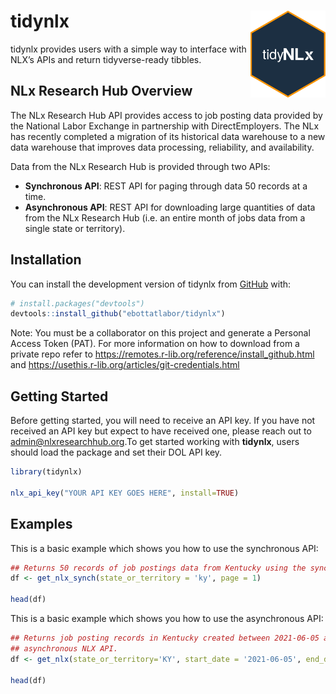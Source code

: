 
<!-- README.md is generated from README.Rmd. Please edit that file -->

# tidynlx <img src='man/figures/hex-tidyNLx.png' align="right" height="138.5" />

<!-- badges: start -->
<!-- badges: end -->

tidynlx provides users with a simple way to interface with NLX’s APIs
and return tidyverse-ready tibbles.

## NLx Research Hub Overview

The NLx Research Hub API provides access to job posting data provided by
the National Labor Exchange in partnership with DirectEmployers. The NLx
has recently completed a migration of its historical data warehouse to a
new data warehouse that improves data processing, reliability, and
availability.

Data from the NLx Research Hub is provided through two APIs:

-   **Synchronous API**: REST API for paging through data 50 records at
    a time.
-   **Asynchronous API**: REST API for downloading large quantities of
    data from the NLx Research Hub (i.e. an entire month of jobs data
    from a single state or territory).

## Installation

You can install the development version of tidynlx from
[GitHub](https://github.com/) with:

``` r
# install.packages("devtools")
devtools::install_github("ebottatlabor/tidynlx")
```

Note: You must be a collaborator on this project and generate a Personal
Access Token (PAT). For more information on how to download from a
private repo refer to
<https://remotes.r-lib.org/reference/install_github.html> and
<https://usethis.r-lib.org/articles/git-credentials.html>

## Getting Started

Before getting started, you will need to receive an API key. If you have
not received an API key but expect to have received one, please reach
out to <admin@nlxresearchhub.org>.To get started working with
**tidynlx**, users should load the package and set their DOL API key.

``` r
library(tidynlx)

nlx_api_key("YOUR API KEY GOES HERE", install=TRUE)
```

## Examples

This is a basic example which shows you how to use the synchronous API:

``` r
## Returns 50 records of job postings data from Kentucky using the synchronous NLX API
df <- get_nlx_synch(state_or_territory = 'ky', page = 1)

head(df)
```

This is a basic example which shows you how to use the asynchronous API:

``` r
## Returns job posting records in Kentucky created between 2021-06-05 and 2021-06-10 (inclusive) using the 
## asynchronous NLX API.
df <- get_nlx(state_or_territory='KY', start_date = '2021-06-05', end_date ='2021-06-10')

head(df)
```
